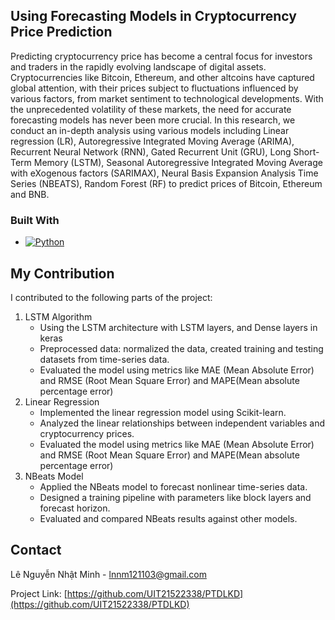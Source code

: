 <!-- Improved compatibility of back to top link: See: https://github.com/othneildrew/Best-README-Template/pull/73 -->
<a id="readme-top"></a>
<!-- ABOUT THE PROJECT -->
## Using Forecasting Models in Cryptocurrency Price Prediction

Predicting cryptocurrency price has become a central focus for investors and traders in the rapidly evolving landscape of digital assets. Cryptocurrencies like Bitcoin, Ethereum, and other altcoins have captured global attention, with their prices subject to fluctuations influenced by various factors, from market sentiment to technological developments. With the unprecedented volatility of these markets, the need for
accurate forecasting models has never been more crucial. 
In this research, we conduct an in-depth analysis using various models including Linear regression (LR), Autoregressive Integrated Moving Average (ARIMA),
Recurrent Neural Network (RNN), Gated Recurrent Unit (GRU), Long Short-Term Memory (LSTM), Seasonal
Autoregressive Integrated Moving Average with eXogenous factors (SARIMAX), Neural Basis Expansion
Analysis Time Series (NBEATS), Random Forest (RF) to predict prices of Bitcoin, Ethereum and BNB.

### Built With

* [![Python][Python]][Python-url]

<!-- CONTRIBUTING -->
## My Contribution

I contributed to the following parts of the project:

1. LSTM Algorithm
   * Using the LSTM architecture with LSTM layers, and Dense layers in keras
   * Preprocessed data: normalized the data, created training and testing datasets from time-series data.
   * Evaluated the model using metrics like MAE (Mean Absolute Error) and RMSE (Root Mean Square Error) and MAPE(Mean absolute percentage error)
2. Linear Regression
   * Implemented the linear regression model using Scikit-learn.
   * Analyzed the linear relationships between independent variables and cryptocurrency prices.
   * Evaluated the model using metrics like MAE (Mean Absolute Error) and RMSE (Root Mean Square Error) and MAPE(Mean absolute percentage error)
3. NBeats Model
   * Applied the NBeats model to forecast nonlinear time-series data.
   * Designed a training pipeline with parameters like block layers and forecast horizon.
   * Evaluated and compared NBeats results against other models.
<!-- CONTACT -->
## Contact

Lê Nguyễn Nhật Minh - lnnm121103@gmail.com

Project Link: [https://github.com/UIT21522338/PTDLKD](https://github.com/UIT21522338/PTDLKD)







<!-- MARKDOWN LINKS & IMAGES -->
<!-- https://www.markdownguide.org/basic-syntax/#reference-style-links -->
[contributors-shield]: https://img.shields.io/github/contributors/othneildrew/Best-README-Template.svg?style=for-the-badge
[contributors-url]: https://github.com/othneildrew/Best-README-Template/graphs/contributors
[forks-shield]: https://img.shields.io/github/forks/othneildrew/Best-README-Template.svg?style=for-the-badge
[forks-url]: https://github.com/othneildrew/Best-README-Template/network/members
[stars-shield]: https://img.shields.io/github/stars/othneildrew/Best-README-Template.svg?style=for-the-badge
[stars-url]: https://github.com/othneildrew/Best-README-Template/stargazers
[issues-shield]: https://img.shields.io/github/issues/othneildrew/Best-README-Template.svg?style=for-the-badge
[issues-url]: https://github.com/othneildrew/Best-README-Template/issues
[license-shield]: https://img.shields.io/github/license/othneildrew/Best-README-Template.svg?style=for-the-badge
[license-url]: https://github.com/othneildrew/Best-README-Template/blob/master/LICENSE.txt
[linkedin-shield]: https://img.shields.io/badge/-LinkedIn-black.svg?style=for-the-badge&logo=linkedin&colorB=555
[linkedin-url]: https://linkedin.com/in/othneildrew
[product-screenshot]: images/screenshot.png
[Python]: https://img.shields.io/badge/python-3670A0?style=for-the-badge&logo=python&logoColor=ffdd54
[Python-url]: https://www.python.org/
[Next.js]: https://img.shields.io/badge/next.js-000000?style=for-the-badge&logo=nextdotjs&logoColor=white
[Next-url]: https://nextjs.org/
[React.js]: https://img.shields.io/badge/React-20232A?style=for-the-badge&logo=react&logoColor=61DAFB
[React-url]: https://reactjs.org/
[Vue.js]: https://img.shields.io/badge/Vue.js-35495E?style=for-the-badge&logo=vuedotjs&logoColor=4FC08D
[Vue-url]: https://vuejs.org/
[Angular.io]: https://img.shields.io/badge/Angular-DD0031?style=for-the-badge&logo=angular&logoColor=white
[Angular-url]: https://angular.io/
[Svelte.dev]: https://img.shields.io/badge/Svelte-4A4A55?style=for-the-badge&logo=svelte&logoColor=FF3E00
[Svelte-url]: https://svelte.dev/
[Laravel.com]: https://img.shields.io/badge/Laravel-FF2D20?style=for-the-badge&logo=laravel&logoColor=white
[Laravel-url]: https://laravel.com
[Bootstrap.com]: https://img.shields.io/badge/Bootstrap-563D7C?style=for-the-badge&logo=bootstrap&logoColor=white
[Bootstrap-url]: https://getbootstrap.com
[JQuery.com]: https://img.shields.io/badge/jQuery-0769AD?style=for-the-badge&logo=jquery&logoColor=white
[JQuery-url]: https://jquery.com 
